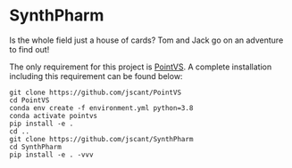 # SynthPharm
Is the whole field just a house of cards? Tom and Jack go on an adventure to find out!

The only requirement for this project is
[PointVS](https://github.com/jscant/PointVS). A complete installation including
this requirement can be found below:

```
git clone https://github.com/jscant/PointVS
cd PointVS
conda env create -f environment.yml python=3.8
conda activate pointvs
pip install -e .
cd ..
git clone https://github.com/jscant/SynthPharm
cd SynthPharm
pip install -e . -vvv
```
